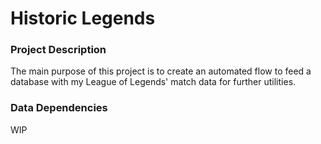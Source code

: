 # Historic Legends

### Project Description
The main purpose of this project is to create an automated flow to feed a database with my League of Legends'
match data for further utilities.

### Data Dependencies
WIP